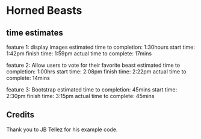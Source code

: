 # Horned Beasts

## time estimates

feature 1: display images
estimated time to completion: 1:30hours
start time: 1:42pm
finish time: 1:59pm
actual time to complete: 17mins

feature 2: Allow users to vote for their favorite beast
estimated time to completion: 1:00hrs
start time: 2:08pm
finish time: 2:22pm
actual time to complete: 14mins

feature 3: Bootstrap
estimated time to completion: 45mins
start time: 2:30pm
finish time: 3:15pm
actual time to complete: 45mins

## Credits

Thank you to JB Tellez for his example code.